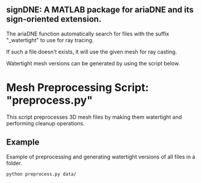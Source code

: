 ## signDNE: A MATLAB package for ariaDNE and its sign-oriented extension.


The ariaDNE function automatically search for files with the suffix "_watertight"
to use for ray tracing. 

If such a file doesn't exists, it will use the given mesh for ray casting.

Watertight mesh versions can be generated by using the script below. 


# Mesh Preprocessing Script: "preprocess.py"

This script preprocesses 3D mesh files by making them watertight and performing cleanup operations.

## Example
Example of preprocessing and generating watertight versions of all files in a folder.
```
python preprocess.py data/
```

